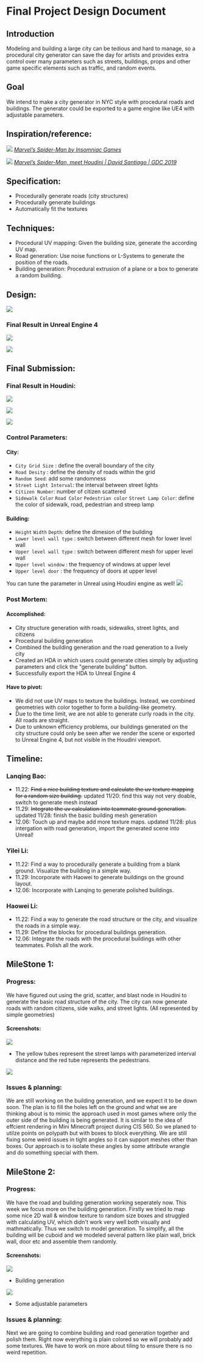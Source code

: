 # Final Project Design Document

## Introduction
Modeling and building a large city can be tedious and hard to manage, so a procedural city generator can save the day for artists and provides extra control over many parameters such as streets, buildings, props and other game specific elements such as traffic, and random events.

## Goal
We intend to make a city generator in NYC style with procedural roads and buildings. The generator could be exported to a game engine like UE4 with adjustable parameters.

## Inspiration/reference:
![](Spdierman2.png)
*[Marvel’s Spider-Man by Insomniac Games](https://www.playstation.com/en-us/games/marvels-spider-man/)*

![](Spiderman1.png)
*[Marvel’s Spider-Man, meet Houdini | David Santiago | GDC 2019](https://www.youtube.com/watch?v=D0ERCi9mMZg)*

## Specification:
- Procedurally generate roads (city structures)
- Procedurally generate buildings
- Automatically fit the textures

## Techniques:
- Procedural UV mapping: Given the building size, generate the according UV map. 
- Road generation: Use noise functions or L-Systems to generate the position of the roads.
- Building generation: Procedural extrusion of a plane or a box to generate a random building.

## Design:
![](./Design.png)

### Final Result in Unreal Engine 4

![](./ue4_result.png)

![](./ue4_result_2.png)

## Final Submission:
### Final Result in Houdini: 
![](houdini_result_1.png)

![](houdini_result_2.png)

![](houdini_result_3.png)

### Control Parameters:

#### City:
- ```City Grid Size``` : define the overall boundary of the city 
- ```Road Desity``` : define the density of roads within the grid
- ```Random Seed```: add some randomness 
- ```Street Light Interval```: the interval between street lights 
- ```Citizen Number```:  number of citizen scattered 
- ```Sidewalk Color``` ```Road Color``` ```Pedestrian color``` ```Street Lamp Color```: define the color of sidewalk, road, pedestrian and streep lamp

#### Building:
- ```Height``` ```Width``` ```Depth```: define the dimesion of the building
- ```Lower level wall type``` : switch between different mesh for lower level wall
- ```Upper level wall type``` : switch between different mesh for upper level wall
- ```Upper level window``` : the frequency of windows at upper level
- ```Upper level door``` : the frequency of doors at upper level

You can tune the parameter in Unreal using Houdini engine as well!
![](./unrealcontrol.png)


### Post Mortem:
#### Accomplished: 
- City structure generation with roads, sidewalks, street lights, and citizens
- Procedural building generation
- Combined the building generation and the road generation to a lively city
- Created an HDA in which users could generate cities simply by adjusting parameters and click the "generate building" button.
- Successfully export the HDA to Unreal Engine 4

#### Have to pivot:
- We did not use UV maps to texture the buildings. Instead, we combined geometries with color together to form a building-like geometry.
- Due to the time limit, we are not able to generate curly roads in the city. All roads are straight.
- Due to unknown efficiency problems, our buildings generated on the city structure could only be seen after we render the scene or exported to Unreal Engine 4, but not visible in the Houdini viewport.

## Timeline:
### Lanqing Bao:
- 11.22: ~~Find a nice building texture and calculate the uv texture mapping for a random size building.~~ updated 11/20: find this way not very doable, switch to generate mesh instead
- 11.29: ~~Integrate the uv calculation into teammate ground generation.~~ updated 11/28: finish the basic building mesh generation
- 12.06: Touch up and maybe add more texture maps. updated 11/28: plus intergation with road generation, import the generated scene into Unreal!

### Yilei Li:
- 11.22: Find a way to procedurally generate a building from a blank ground. Visualize the building in a simple way.
- 11.29: Incorporate with Haowei to generate buildings on the ground layout.
- 12.06: Incorporate with Lanqing to generate polished buildings.

### Haowei Li:
- 11.22: Find a way to generate the road structure or the city, and visualize the roads in a simple way.
- 11.29: Define the blocks for procedural buildings generation.
- 12.06: Integrate the roads with the procedural buildings with other teammates. Polish all the work.

## MileStone 1:
### Progress: 
We have figured out using the grid, scatter, and blast node in Houdini to generate the basic road structure of the city. The city can now generate roads with random citizens, side walks, and street lights. (All represented by simple geometries)
#### Screenshots:
![](./Result.png)

- The yellow tubes represent the street lamps with parameterized interval distance and the red tube represents the pedestrians. 

![](./Result2.png)

### Issues & planning:
We are still working on the building generation, and we expect it to be down soon. The plan is to fill the holes left on the ground and what we are thinking about is to mimic the approach used in most games where only the outer side of the building is being generated. It is similar to the idea of effcient rendering in Mini Minecraft project during CIS 560. So we planed to utilze points on polypath but with boxes to block everything. We are still fixing some weird issues in tight angles so it can support meshes other than boxes. Our approach is to isolate these angles by some attribute wrangle and do something special with them.

## MileStone 2:
### Progress: 
We have the road and building generation working seperately now. This week we focus more on the building generation. Firstly we tried to map some nice 2D wall & window texture to random size boxes and struggled with calculating UV, which didn't work very well both visually and mathmatically. Thus we switch to model generation. To simplify, all the building will be cuboid and we modeled several pattern like plain wall, brick wall, door etc and assemble them randomly. 
#### Screenshots:
![](./result.gif)

- Building generation

![](./3.png)
- Some adjustable parameters

### Issues & planning:
Next we are going to combine building and road generation together and polish them. Right now everything is plain colored so we will probably add some textures. We have to work on more about tiling to ensure there is no weird repetition. 

